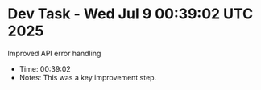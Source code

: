 # Dev Task - Wed Jul  9 00:39:02 UTC 2025
Improved API error handling
- Time: 00:39:02
- Notes: This was a key improvement step.
